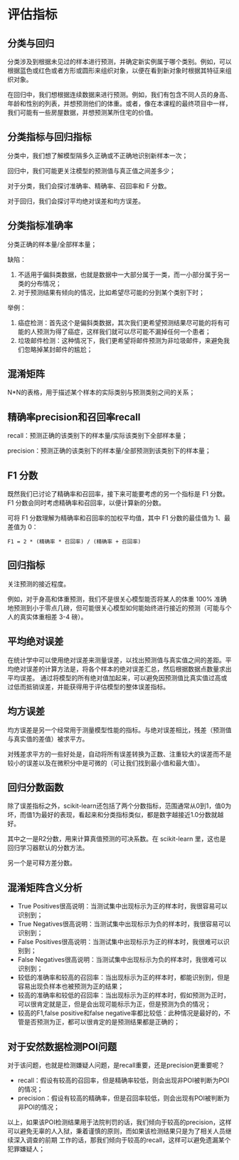 # 评估指标

## 分类与回归
分类涉及到根据未见过的样本进行预测，并确定新实例属于哪个类别。例如，可以根据蓝色或红色或者方形或圆形来组织对象，以便在看到新对象时根据其特征来组织对象。

在回归中，我们想根据连续数据来进行预测。例如，我们有包含不同人员的身高、年龄和性别的列表，并想预测他们的体重。或者，像在本课程的最终项目中一样，我们可能有一些房屋数据，并想预测某所住宅的价值。

## 分类指标与回归指标
分类中，我们想了解模型隔多久正确或不正确地识别新样本一次；

回归中，我们可能更关注模型的预测值与真正值之间差多少；

对于分类，我们会探讨准确率、精确率、召回率和 F 分数。

对于回归，我们会探讨平均绝对误差和均方误差。

## 分类指标准确率
分类正确的样本量/全部样本量；

缺陷：
1. 不适用于偏斜类数据，也就是数据中一大部分属于一类，而一小部分属于另一类的分布情况；
2. 对于预测结果有倾向的情况，比如希望尽可能的分到某个类别下时；

举例：
1. 癌症检测：首先这个是偏斜类数据，其次我们更希望预测结果尽可能的将有可能的人预测为得了癌症，这样我们就可以尽可能不漏掉任何一个患者；
2. 垃圾邮件检测：这种情况下，我们更希望将邮件预测为非垃圾邮件，来避免我们忽略掉某封邮件的尴尬；

## 混淆矩阵
N\*N的表格，用于描述某个样本的实际类别与预测类别之间的关系；

## 精确率precision和召回率recall
recall：预测正确的该类别下的样本量/实际该类别下全部样本量；

precision：预测正确的该类别下的样本量/全部预测到该类别下的样本量；

## F1 分数
既然我们已讨论了精确率和召回率，接下来可能要考虑的另一个指标是 F1 分数。F1 分数会同时考虑精确率和召回率，以便计算新的分数。

可将 F1 分数理解为精确率和召回率的加权平均值，其中 F1 分数的最佳值为 1、最差值为 0：

    F1 = 2 * (精确率 * 召回率) / (精确率 + 召回率)

## 回归指标
关注预测的接近程度。

例如，对于身高和体重预测，我们不是很关心模型能否将某人的体重 100% 准确地预测到小于零点几磅，但可能很关心模型如何能始终进行接近的预测（可能与个人的真实体重相差 3-4 磅）。

## 平均绝对误差
在统计学中可以使用绝对误差来测量误差，以找出预测值与真实值之间的差距。平均绝对误差的计算方法是，将各个样本的绝对误差汇总，然后根据数据点数量求出平均误差。
通过将模型的所有绝对值加起来，可以避免因预测值比真实值过高或过低而抵销误差，并能获得用于评估模型的整体误差指标。

## 均方误差
均方误差是另一个经常用于测量模型性能的指标。与绝对误差相比，残差（预测值与真实值的差值）被求平方。

对残差求平方的一些好处是，自动将所有误差转换为正数、注重较大的误差而不是较小的误差以及在微积分中是可微的（可让我们找到最小值和最大值）。

## 回归分数函数
除了误差指标之外，scikit-learn还包括了两个分数指标，范围通常从0到1，值0为坏，而值1为最好的表现，看起来和分类指标类似，都是数字越接近1.0分数就越好。

其中之一是R2分数，用来计算真值预测的可决系数。在 scikit-learn 里，这也是回归学习器默认的分数方法。

另一个是可释方差分数。

## 混淆矩阵含义分析
* True Positives很高说明：当测试集中出现标示为正的样本时，我很容易可以识别到；
* True Negatives很高说明：当测试集中出现标示为负的样本时，我很容易可以识别到；
* False Positives很高说明：当测试集中出现标示为正的样本时，我很难可以识别到；
* False Negatives很高说明：当测试集中出现标示为负的样本时，我很难可以识别到；
* 较低的准确率和较高的召回率：当出现标示为正的样本时，都能识别到，但是容易出现负样本也被预测为正的结果；
* 较高的准确率和较低的召回率：当出现标示为正的样本时，假如预测为正时，可以很肯定就是正，但是会出现可能标示为正，但是预测为负的情况；
* 较高的F1,false positive和false negative率都比较低：此种情况是最好的，不管是否预测为正，都可以很肯定的是预测结果都是正确的；

## 对于安然数据检测POI问题
对于该问题，也就是检测嫌疑人问题，是recall重要，还是precision更重要呢？
* recall：假设有较高的召回率，但是精确率较低，则会出现非POI被判断为POI的情况；
* precision：假设有较高的精确率，但是召回率较低，则会出现有POI被判断为非POI的情况；

以上，如果该POI检测结果用于法院判罚的话，我们倾向于较高的precision，这样可以避免无辜的人入狱，秉着谨慎的原则，而如果该检测结果只是为了相关人员继续深入调查的前期
工作的话，那我们倾向于较高的recall，这样可以避免遗漏某个犯罪嫌疑人；
